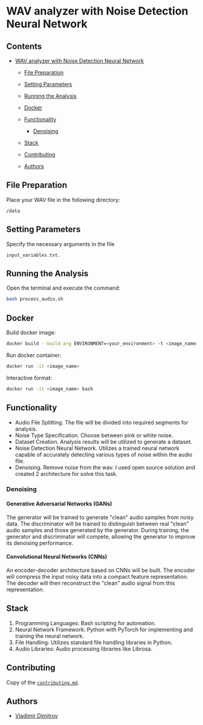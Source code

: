 # WAV analyzer with Noise Detection Neural Network

## Contents
- [ WAV analyzer with Noise Detection Neural Network](#)

  - [File Preparation](#file-preparation)

  - [Setting Parameters](#setting-parameters)

  - [Running the Analysis](#running-the-analysis)

  - [Docker](#docker)

  - [Functionality](#functionality)

    - [Denoising](#denoising)

  - [Stack](#stack)

  - [Contributing](#contributing)
  
  - [Authors](#authors)


## File Preparation

Place your WAV file in the following directory:
```
/data
```

## Setting Parameters

Specify the necessary arguments in the file 
```
input_variables.txt.
```
## Running the Analysis

Open the terminal and execute the command:
```bash
bash process_audio.sh
```

## Docker 
Build docker image:
```bash
docker build --build-arg ENVIRONMENT=<your_environment> -t <image_name>:latest .
```

Run docker container:
```bash
docker run -it <image_name>
```

Interactive format:
```bash
docker run -it <image_name> bash    
```

## Functionality

- Audio File Splitting. The file will be divided into required segments for analysis.
- Noise Type Specification. Choose between pink or white noise.
- Dataset Creation. Analysis results will be utilized to generate a dataset.
- Noise Detection Neural Network. Utilizes a trained neural network capable of accurately detecting various types of noise within the audio file.
- Denoising. Remove noise from the wav. I used open source solution and created 2 architecture for solve this task. 

### Denoising
#### Generative Adversarial Networks (GANs)
The generator will be trained to generate "clean" audio samples from noisy data.
The discriminator will be trained to distinguish between real "clean" audio samples and those generated by the generator.
During training, the generator and discriminator will compete, allowing the generator to improve its denoising performance.
#### Convolutional Neural Networks (CNNs)
An encoder-decoder architecture based on CNNs will be built.
The encoder will compress the input noisy data into a compact feature representation.
The decoder will then reconstruct the "clean" audio signal from this representation.

## Stack
1. Programming Languages: Bash scripting for automation.
2. Neural Network Framework: Python with PyTorch for implementing and training the neural network.
3. File Handling: Utilizes standard file handling libraries in Python.
4. Audio Libraries: Audio processing libraries like Librosa.

## Contributing
Copy of the [`contributing.md`](https://github.com/Vladimir-Dimitrov-Ngu/analyzer-wav/blob/master/contributing.md).

## Authors
- [Vladimir Dimitrov](https://github.com/Vladimir-Dimitrov-Ngu)